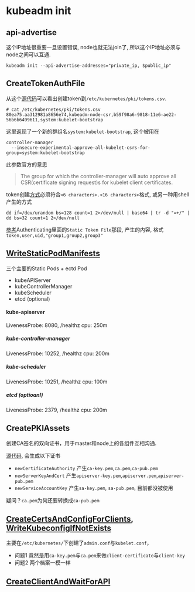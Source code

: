 # kubeadm init

## api-advertise

这个IP地址很重要一旦设置错误, node也就无法join了, 所以这个IP地址必须与node之间可以互通.

```
kubeadm init --api-advertise-addresses="private_ip, $public_ip"
```


## CreateTokenAuthFile
从这个[源代码](https://github.com/kubernetes/kubernetes/blob/master/cmd/kubeadm/app/master/tokens.go)可以看出创建token到`/etc/kubernetes/pki/tokens.csv`.

```
# cat /etc/kubernetes/pki/tokens.csv
80ea75.aa312981a8656e74,kubeadm-node-csr,b59f98a6-9818-11e6-ae22-56b6b6499611,system:kubelet-bootstrap
```

这里返现了一个新的群组名`system:kubelet-bootstrap`, 这个被用在

```
controller-manager
  --insecure-experimental-approve-all-kubelet-csrs-for-group=system:kubelet-bootstrap
```

此参数官方的意思
>The group for which the controller-manager will auto approve all CSR(certificate signing request)s for kubelet client certificates.

token创建[方式](https://github.com/kubernetes/kubernetes/blob/master/cmd/kubeadm/app/util/tokens.go)必须符合`<6 characters>.<16 characters>`格式, 或另一种用shell产生的方式

```
dd if=/dev/urandom bs=128 count=1 2>/dev/null | base64 | tr -d "=+/" | dd bs=32 count=1 2>/dev/null
```


[参考](http://kubernetes.io/docs/admin/authentication/)Authenticating里面的`Static Token File`那段, 产生的内容, 格式`token,user,uid,"group1,group2,group3"`


## [WriteStaticPodManifests](https://github.com/kubernetes/kubernetes/blob/master/cmd/kubeadm/app/master/manifests.go)

三个主要的Static Pods + ectd Pod

- kubeAPIServer
- kubeControllerManager
- kubeScheduler
- etcd (optional)

#### kube-apiserver
LivenessProbe: 8080, /healthz
cpu: 250m

##### kube-controller-manager
LivenessProbe: 10252, /healthz
cpu: 200m

##### kube-scheduler
LivenessProbe: 10251, /healthz
cpu: 100m

##### etcd (optioanl)
LivenessProbe: 2379, /healthz
cpu: 200m

## CreatePKIAssets

创建CA签名的双向证书，用于master和node上的各组件互相沟通.

[源代码](https://github.com/kubernetes/kubernetes/blob/master/cmd/kubeadm/app/master/pki.go), 会生成以下证书

- `newCertificateAuthority` 产生`ca-key.pem`,`ca.pem`,`ca-pub.pem`
- `newServerKeyAndCert`     产生`apiserver-key.pem`,`apiserver.pem`,`apiserver-pub.pem`
- `newServiceAccountKey`    产生`sa-key.pem`, `sa-pub.pem`, 目前都没被使用

疑问？`ca.pem`为何还要转换成`ca-pub.pem`

## [CreateCertsAndConfigForClients](https://github.com/kubernetes/kubernetes/blob/master/cmd/kubeadm/app/master/kubeconfig.go), [WriteKubeconfigIfNotExists](https://github.com/kubernetes/kubernetes/blob/master/cmd/kubeadm/app/util/kubeconfig.go)

主要在`/etc/kubernetes/`下创建了`admin.conf`与`kubelet.conf`，

- 问题1 竟然是用`ca-key.pem`与`ca.pem`来做`client-certificate`与`client-key`
- 问题2 两个档案一模一样

## [CreateClientAndWaitForAPI](https://github.com/kubernetes/kubernetes/blob/master/cmd/kubeadm/app/master/apiclient.go)
